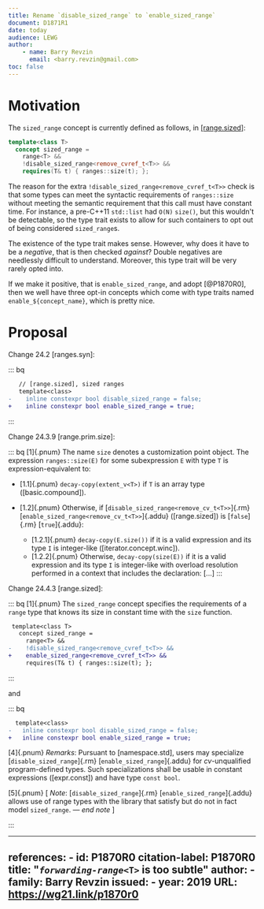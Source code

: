 ```yaml
---
title: Rename `disable_sized_range` to `enable_sized_range`
document: D1871R1
date: today
audience: LEWG
author:
    - name: Barry Revzin
      email: <barry.revzin@gmail.com>
toc: false
---
```


# Motivation

The `sized_range` concept is currently defined as follows, in [\[range.sized\]](http://eel.is/c++draft/range.sized):

```cpp
template<class T>
  concept sized_range =
    range<T> &&
    !disable_sized_range<remove_cvref_t<T>> &&
    requires(T& t) { ranges::size(t); };
```

The reason for the extra `!disable_sized_range<remove_cvref_t<T>>` check is that some types can meet the syntactic requirements of `ranges::size` without meeting the semantic requirement that this call must have constant time. For instance, a pre-C++11 `std::list` had `O(N)` `size()`, but this wouldn't be detectable, so the type trait exists to allow for such containers to opt out of being considered `sized_range`s.

The existence of the type trait makes sense. However, why does it have to be a _negative_, that is then checked _against_? Double negatives are needlessly difficult to understand. Moreover, this type trait will be very rarely opted into.

If we make it positive, that is `enable_sized_range`, and adopt [@P1870R0], then we well have three opt-in concepts which come with type traits named `enable_${concept_name}`, which is pretty nice.

# Proposal

Change 24.2 [ranges.syn]:

::: bq
```diff
   // [range.sized], sized ranges
   template<class>
-    inline constexpr bool disable_sized_range = false;
+    inline constexpr bool enable_sized_range = true;
```
:::

Change 24.3.9 [range.prim.size]:

::: bq
[1]{.pnum} The name `size` denotes a customization point object.
The expression `ranges​::​size(E)` for some subexpression `E` with type `T` is expression-equivalent to:

- [1.1]{.pnum} `decay-copy(extent_v<T>)` if `T` is an array type ([basic.compound]).
- [1.2]{.pnum} Otherwise, if [`disable_sized_range<remove_cv_t<T>>`]{.rm} [`enable_sized_range<remove_cv_t<T>>`]{.addu} ([range.sized]) is [`false`]{.rm} [`true`]{.addu}:

    - [1.2.1]{.pnum} `decay-copy(E.size())` if it is a valid expression and its type `I` is integer-like ([iterator.concept.winc]).
    - [1.2.2]{.pnum} Otherwise, `decay-copy(size(E))` if it is a valid expression and its type `I` is integer-like with overload resolution performed in a context that includes the declaration: [...]
:::

Change 24.4.3 [range.sized]:

::: bq
[1]{.pnum} The `sized_range` concept specifies the requirements of a `range` type that knows its size in constant time with the `size` function.

```diff
 template<class T>
   concept sized_range =
     range<T> &&
-    !disable_sized_range<remove_cvref_t<T>> &&
+    enable_sized_range<remove_cvref_t<T>> &&
     requires(T& t) { ranges::size(t); };
```
:::

and

::: bq
```diff
  template<class>
-   inline constexpr bool disable_sized_range = false;
+   inline constexpr bool enable_sized_range = true;
```
[4]{.pnum} *Remarks*: Pursuant to [namespace.std], users may specialize [`disable_sized_range`]{.rm} [`enable_sized_range`]{.addu} for *cv*-unqualified program-defined types.
Such specializations shall be usable in constant expressions ([expr.const]) and have type `const bool`.

[5]{.pnum} [ *Note*: [`disable_sized_range`]{.rm} [`enable_sized_range`]{.addu} allows use of range types with the library that satisfy but do not in fact model `sized_range`. — *end note* ]

:::

---
references:
    - id: P1870R0
      citation-label: P1870R0
      title: "_`forwarding-range`_`<T>` is too subtle"
      author:
        - family: Barry Revzin
      issued:
        - year: 2019
      URL: https://wg21.link/p1870r0
---